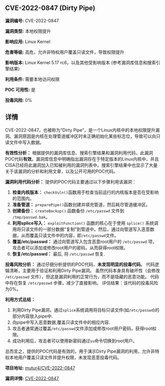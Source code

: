 ## CVE-2022-0847 (Dirty Pipe)

**漏洞编号:** CVE-2022-0847

**漏洞类型:** 本地权限提升

**影响应用:** Linux Kernel

**危害等级:** 高危，允许非特权用户覆盖只读文件，导致权限提升

**影响版本:** Linux Kernel 5.17 rc6，以及其他受影响版本 (参考漏洞库信息和搜索引擎结果)

**利用条件:** 需要本地访问权限

**POC 可用性:** 是

**投毒风险:** 0%

## 详情

CVE-2022-0847，也被称为“Dirty Pipe”，是一个Linux内核中的本地权限提升漏洞。漏洞原因是内核在处理管道缓冲区时未正确初始化某些标志位，导致可以向只读文件中写入数据。

**有效性分析：**
根据提供的漏洞库信息、搜索引擎结果和漏洞利用代码，此漏洞POC代码**有效**。漏洞库信息中明确指出漏洞存在于特定版本的Linux内核中，并且CISA已经将此漏洞加入已知被利用的漏洞列表中。搜索引擎结果中也显示了大量关于该漏洞的分析和利用文章，以及公开可用的POC代码。

**漏洞利用代码分析：**
提供的POC代码主要通过以下步骤利用该漏洞：

1.  **检查内核版本：**  `checkVuln()`函数用于检查当前运行的内核版本是否在受影响的范围内。
2.  **准备管道：**  `preparePipe()`函数创建并填充管道，然后耗尽管道缓冲区。
3.  **创建备份：**  `createBackup()` 函数备份 `/etc/passwd` 文件到 `/tmp/passwd.bak`。
4.  **利用splice写入：** `exploitFunction()` 函数的核心在于使用 `splice()` 系统调用将只读文件的一部分数据“复制”到管道中。然后，通过向管道写入恶意数据，从而覆盖只读文件中的内容，即`/etc/passwd`文件。
5.  **覆盖/etc/passwd：** 通过向管道写入包含恶意root用户的 `/etc/passwd` 项，攻击者可以添加或修改root用户的密码，从而获得root权限。
6. **恢复/etc/passwd：** 最后, 将 `/etc/passwd` 恢复.

**投毒风险分析：**
通过仔细分析提供的POC代码，**未发现明显的投毒代码**。 代码逻辑清晰，主要用于验证和利用Dirty Pipe漏洞。 虽然代码本身具有破坏性（会修改 `/etc/passwd` 文件），但这是漏洞利用的正常行为，而不是隐藏的恶意功能。 代码中存在恢复 `/etc/passwd` 步骤，减少了直接影响。 评估结果：该代码的投毒风险为0%。

**利用方式总结：**
1.  利用Dirty Pipe漏洞，通过`splice`系统调用将目标只读文件(如`/etc/passwd`)的部分内容放入pipe中.
2.  向pipe中写入恶意数据,覆盖只读文件中的相应内容.
3.  攻击者通常通过覆盖`/etc/passwd`文件添加或修改root用户密码，获得root权限。
4.  成功利用后，攻击者可以使用新密码通过`su`命令切换到root用户。

总而言之，提供的POC代码是有效的，用于演示Dirty Pipe漏洞的利用，允许非特权本地用户覆盖只读文件并提升权限，未发现恶意投毒代码。

**项目地址:** [mutur4/CVE-2022-0847](https://github.com/mutur4/CVE-2022-0847)

**漏洞详情:** [CVE-2022-0847](https://nvd.nist.gov/vuln/detail/CVE-2022-0847)